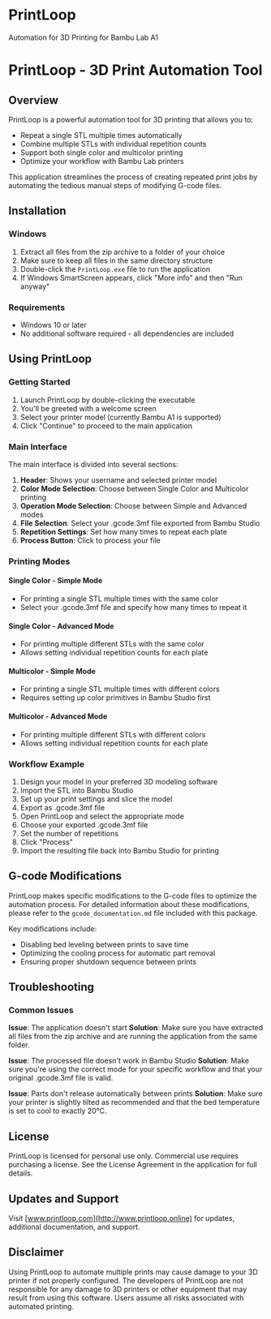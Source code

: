 # PrintLoop
Automation for 3D Printing for Bambu Lab A1
# PrintLoop - 3D Print Automation Tool


## Overview

PrintLoop is a powerful automation tool for 3D printing that allows you to:

- Repeat a single STL multiple times automatically
- Combine multiple STLs with individual repetition counts
- Support both single color and multicolor printing
- Optimize your workflow with Bambu Lab printers

This application streamlines the process of creating repeated print jobs by automating the tedious manual steps of modifying G-code files.

## Installation

### Windows

1. Extract all files from the zip archive to a folder of your choice
2. Make sure to keep all files in the same directory structure
3. Double-click the `PrintLoop.exe` file to run the application
4. If Windows SmartScreen appears, click "More info" and then "Run anyway"

### Requirements

- Windows 10 or later
- No additional software required - all dependencies are included

## Using PrintLoop

### Getting Started

1. Launch PrintLoop by double-clicking the executable
2. You'll be greeted with a welcome screen
3. Select your printer model (currently Bambu A1 is supported)
4. Click "Continue" to proceed to the main application

### Main Interface

The main interface is divided into several sections:

1. **Header**: Shows your username and selected printer model
2. **Color Mode Selection**: Choose between Single Color and Multicolor printing
3. **Operation Mode Selection**: Choose between Simple and Advanced modes
4. **File Selection**: Select your .gcode.3mf file exported from Bambu Studio
5. **Repetition Settings**: Set how many times to repeat each plate
6. **Process Button**: Click to process your file

### Printing Modes

#### Single Color - Simple Mode
- For printing a single STL multiple times with the same color
- Select your .gcode.3mf file and specify how many times to repeat it

#### Single Color - Advanced Mode
- For printing multiple different STLs with the same color
- Allows setting individual repetition counts for each plate

#### Multicolor - Simple Mode
- For printing a single STL multiple times with different colors
- Requires setting up color primitives in Bambu Studio first

#### Multicolor - Advanced Mode
- For printing multiple different STLs with different colors
- Allows setting individual repetition counts for each plate

### Workflow Example

1. Design your model in your preferred 3D modeling software
2. Import the STL into Bambu Studio
3. Set up your print settings and slice the model
4. Export as .gcode.3mf file
5. Open PrintLoop and select the appropriate mode
6. Choose your exported .gcode.3mf file
7. Set the number of repetitions
8. Click "Process"
9. Import the resulting file back into Bambu Studio for printing

## G-code Modifications

PrintLoop makes specific modifications to the G-code files to optimize the automation process. For detailed information about these modifications, please refer to the `gcode_documentation.md` file included with this package.

Key modifications include:
- Disabling bed leveling between prints to save time
- Optimizing the cooling process for automatic part removal
- Ensuring proper shutdown sequence between prints

## Troubleshooting

### Common Issues

**Issue**: The application doesn't start
**Solution**: Make sure you have extracted all files from the zip archive and are running the application from the same folder.

**Issue**: The processed file doesn't work in Bambu Studio
**Solution**: Make sure you're using the correct mode for your specific workflow and that your original .gcode.3mf file is valid.

**Issue**: Parts don't release automatically between prints
**Solution**: Make sure your printer is slightly tilted as recommended and that the bed temperature is set to cool to exactly 20°C.

## License

PrintLoop is licensed for personal use only. Commercial use requires purchasing a license. See the License Agreement in the application for full details.

## Updates and Support

Visit [www.printloop.com](http://www.printloop.online) for updates, additional documentation, and support.

## Disclaimer

Using PrintLoop to automate multiple prints may cause damage to your 3D printer if not properly configured. The developers of PrintLoop are not responsible for any damage to 3D printers or other equipment that may result from using this software. Users assume all risks associated with automated printing.
